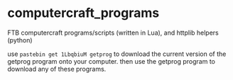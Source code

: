 computercraft_programs
======================

FTB computercraft programs/scripts (written in Lua), and httplib helpers (python)

use `pastebin get 1LbqbiuM getprog` to download the current version of the getprog program onto your
computer. then use the getprog program to download any of these programs.